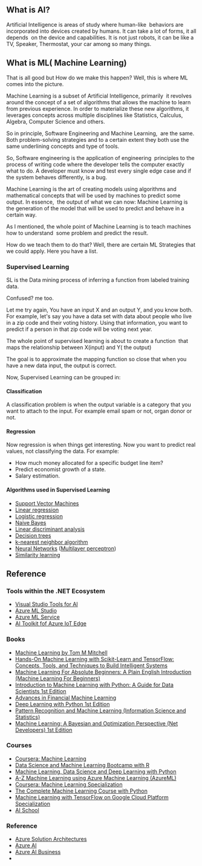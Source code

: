 
## What is AI?

Artificial Intelligence is areas of study where human-like&nbsp; behaviors are incorporated into devices created by humans. It can take a lot of forms, it all depends&nbsp; on the device and capabilities. It is not just robots, it can be like a TV, Speaker, Thermostat, your car among so many things.

##  What is ML( Machine Learning)
That is all good but How do we make this happen? Well, this is where ML comes into the picture.

Machine Learning is a subset of Artificial Intelligence, primarily&nbsp; it revolves around the concept of a set of algorithms that allows the machine to learn from previous experience. In order to materialize these new algorithms, it leverages concepts across multiple disciplines like Statistics, Calculus, Algebra, Computer Science and others.

So in principle, Software Engineering and Machine Learning,&nbsp; are the same. Both problem-solving strategies and to a certain extent they both use the same underlining concepts and type of tools.

So, Software engineering is the application of engineering&nbsp; principles to the process of writing code where the developer tells the computer exactly what to do. A developer must know and test every single edge case and if the system behaves differently, is a bug.

Machine Learning is the art of creating models using algorithms and mathematical concepts that will be used by machines to predict some output. In essence,&nbsp; the output of what we can now: Machine Learning is the generation of the model that will be used to predict and behave in a certain way.

As I mentioned, the whole point of Machine Learning is to teach machines how to understand&nbsp; some problem and predict the result.

How do we teach them to do that? Well, there are certain ML Strategies that we could apply.
Here you have a list.

### Supervised Learning
SL is the Data mining process of inferring a function from labeled training data.

Confused? me too.

Let me try again, You have an input X and an output Y, and you know both. For example, let's say you have a data set with data about people who live in a zip code and their voting history. Using that information, you want to predict if a person in that zip code will be voting next year.

The whole point of supervised learning is about to create a function&nbsp; that maps the relationship between X(input) and Y( the output)

The goal is to approximate the mapping function so close that when you have a new data input, the output is correct.

Now, Supervised Learning can be grouped in:

#### Classification
A classification problem is when the output variable is a category that you want to attach to the input. For example email spam or not, organ donor or not.

#### Regression
Now regression is when things get interesting. Now you want to predict real values, not classifying the data.
For example:

* How much money allocated for a specific budget line item?
* Predict economist growth of a state.
* Salary estimation.

#### Algorithms used in Supervised Learning
-   [Support Vector Machines](https://en.wikipedia.org/wiki/Support_Vector_Machines "Support Vector Machines")
-   [Linear regression](https://en.wikipedia.org/wiki/Linear_regression "Linear regression")
-   [Logistic regression](https://en.wikipedia.org/wiki/Logistic_regression)
-   [Naive Bayes](https://en.wikipedia.org/wiki/Naive_Bayes_classifier "Naive Bayes classifier")
-   [Linear discriminant analysis](https://en.wikipedia.org/wiki/Linear_discriminant_analysis "Linear discriminant analysis")
-   [Decision trees](https://en.wikipedia.org/wiki/Decision_tree_learning "Decision tree learning")
-   [k-nearest neighbor algorithm](https://en.wikipedia.org/wiki/K-nearest_neighbor_algorithm "K-nearest neighbor algorithm")
-   [Neural Networks](https://en.wikipedia.org/wiki/Artificial_neural_network "Artificial neural network")  ([Multilayer perceptron](https://en.wikipedia.org/wiki/Multilayer_perceptron "Multilayer perceptron"))
-   [Similarity learning](https://en.wikipedia.org/wiki/Similarity_learning "Similarity learning")



## Reference
### Tools within the .NET Ecosystem
*  [Visual Studio Tools for AI ](https://visualstudio.microsoft.com/downloads/ai-tools-vs/)
* [Azure ML  Studio](https://azure.microsoft.com/en-us/services/machine-learning-studio/)
* [Azure ML Service](https://azure.microsoft.com/en-us/services/machine-learning-service/)
* [AI Toolkit fof Azure IoT Edge](https://github.com/Azure/ai-toolkit-iot-edge)

### Books
* [Machine Learning by Tom M Mitchell](https://amzn.to/2SshzJ6)
* [Hands-On Machine Learning with Scikit-Learn and TensorFlow: Concepts, Tools, and Techniques to Build Intelligent Systems](https://amzn.to/2BNaFHa)
* [Machine Learning For Absolute Beginners: A Plain English Introduction (Machine Learning For Beginners)](https://amzn.to/2CD73Jv)
* [Introduction to Machine Learning with Python: A Guide for Data Scientists  1st Edition](https://amzn.to/2CEBIpV)
* [Advances in Financial Machine Learning](https://amzn.to/2CF1lah)
* [Deep Learning with Python  1st Edition](https://amzn.to/2Am1AFA)
* [Pattern Recognition and Machine Learning (Information Science and Statistics)](https://amzn.to/2GHW31q)
* [Machine Learning: A Bayesian and Optimization Perspective (Net Developers)  1st Edition](https://amzn.to/2RpzLpm)
### Courses
* [Coursera: Machine Learning](https://www.coursera.org/learn/machine-learning)
* [Data Science and Machine Learning Bootcamp with R](href="https://www.udemy.com/data-science-and-machine-learning-bootcamp-with-r)
* [Machine Learning, Data Science and Deep Learning with Python](https://www.udemy.com/data-science-and-machine-learning-with-python-hands-on)
* [A-Z Machine Learning using Azure Machine Learning (AzureML)](https://www.udemy.com/machine-learning-using-azureml)
* [Coursera: Machine Learning Specialization](href="https://www.coursera.org/specializations/machine-learning)
* [The Complete Machine Learning Course with Python](href="https://www.udemy.com/machine-learning-course-with-python)
* [Machine Learning with TensorFlow on Google Cloud Platform Specialization](https://www.coursera.org/specializations/machine-learning-tensorflow-gcp)
* [AI School](https://aischool.microsoft.com/en-us/home)
### Reference
*  [Azure Solution Architectures](https://azure.microsoft.com/en-us/solutions/architecture/?tag=artificial-intelligence)
* [Azure AI](https://azure.microsoft.com/en-us/overview/ai-platform/)
* [Azure AI Business](https://www.microsoft.com/en-us/ai/business)
* 



